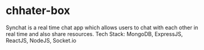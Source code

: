 # chhater-box
Synchat is a real time chat app which allows users to chat with each other in real time and also share resources. Tech Stack: MongoDB, ExpressJS, ReactJS, NodeJS, Socket.io
